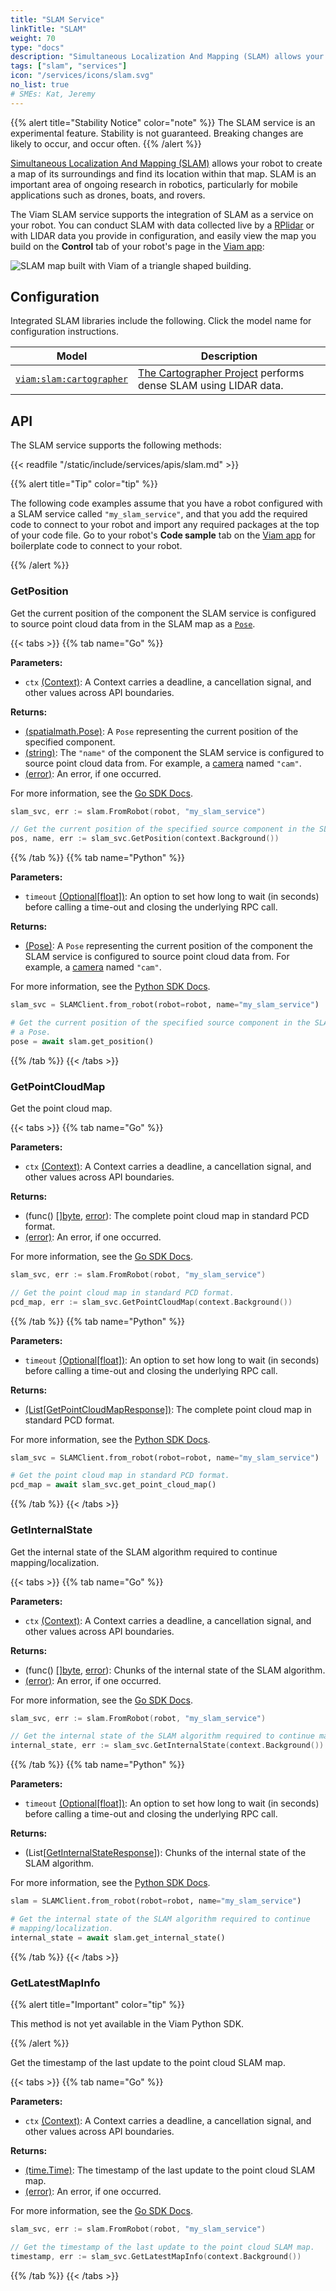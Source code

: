 ```yaml
---
title: "SLAM Service"
linkTitle: "SLAM"
weight: 70
type: "docs"
description: "Simultaneous Localization And Mapping (SLAM) allows your robot to create a map of its surroundings and find its location within that map."
tags: ["slam", "services"]
icon: "/services/icons/slam.svg"
no_list: true
# SMEs: Kat, Jeremy
---
```


{{% alert title="Stability Notice" color="note" %}}
The SLAM service is an experimental feature.
Stability is not guaranteed.
Breaking changes are likely to occur, and occur often.
{{% /alert %}}

[Simultaneous Localization And Mapping (SLAM)](https://en.wikipedia.org/wiki/Simultaneous_localization_and_mapping) allows your robot to create a map of its surroundings and find its location within that map.
SLAM is an important area of ongoing research in robotics, particularly for mobile applications such as drones, boats, and rovers.

The Viam SLAM service supports the integration of SLAM as a service on your robot.
You can conduct SLAM with data collected live by a [RPlidar](/extend/modular-resources/examples/rplidar/) or with LIDAR data you provide in configuration, and easily view the map you build on the **Control** tab of your robot's page in the [Viam app](https://app.viam.com):

![SLAM map built with Viam of a triangle shaped building.](/services/slam/slam-map-example.png)

## Configuration

Integrated SLAM libraries include the following.
Click the model name for configuration instructions.

<!-- prettier-ignore -->
| Model | Description |
| ----- | ----------- |
| [`viam:slam:cartographer`](cartographer/) | [The Cartographer Project](https://github.com/cartographer-project) performs dense SLAM using LIDAR data. |

## API

The SLAM service supports the following methods:

{{< readfile "/static/include/services/apis/slam.md" >}}

{{% alert title="Tip" color="tip" %}}

The following code examples assume that you have a robot configured with a SLAM service called `"my_slam_service"`, and that you add the required code to connect to your robot and import any required packages at the top of your code file.
Go to your robot's **Code sample** tab on the [Viam app](https://app.viam.com) for boilerplate code to connect to your robot.

{{% /alert %}}

### GetPosition

Get the current position of the component the SLAM service is configured to source point cloud data from in the SLAM map as a [`Pose`](/internals/orientation-vector/).

{{< tabs >}}
{{% tab name="Go" %}}

**Parameters:**

- `ctx` [(Context)](https://pkg.go.dev/context): A Context carries a deadline, a cancellation signal, and other values across API boundaries.

**Returns:**

- [(spatialmath.Pose)](https://pkg.go.dev/go.viam.com/rdk/spatialmath#Pose): A `Pose` representing the current position of the specified component.
- [(string)](https://pkg.go.dev/builtin#string): The `"name"` of the component the SLAM service is configured to source point cloud data from.
For example, a [camera](/components/camera/) named `"cam"`.
- [(error)](https://pkg.go.dev/builtin#error): An error, if one occurred.

For more information, see the [Go SDK Docs](https://pkg.go.dev/go.viam.com/rdk/services/slam).

```go {class="line-numbers linkable-line-numbers"}
slam_svc, err := slam.FromRobot(robot, "my_slam_service")

// Get the current position of the specified source component in the SLAM map as a Pose.
pos, name, err := slam_svc.GetPosition(context.Background())
```

{{% /tab %}}
{{% tab name="Python" %}}

**Parameters:**

- `timeout` [(Optional\[float\])](https://docs.python.org/library/typing.html#typing.Optional): An option to set how long to wait (in seconds) before calling a time-out and closing the underlying RPC call.

**Returns:**

- [(Pose)](https://python.viam.dev/autoapi/viam/services/slam/index.html#viam.services.slam.Pose): A `Pose` representing the current position of the component the SLAM service is configured to source point cloud data from.
For example, a [camera](/components/camera/) named `"cam"`.

For more information, see the [Python SDK Docs](https://python.viam.dev/autoapi/viam/services/slam/client/index.html#viam.services.slam.client.SLAMClient.get_position).

```python {class="line-numbers linkable-line-numbers"}
slam_svc = SLAMClient.from_robot(robot=robot, name="my_slam_service")

# Get the current position of the specified source component in the SLAM map as
# a Pose.
pose = await slam.get_position()
```

{{% /tab %}}
{{< /tabs >}}

### GetPointCloudMap

Get the point cloud map.

{{< tabs >}}
{{% tab name="Go" %}}

**Parameters:**

- `ctx` [(Context)](https://pkg.go.dev/context): A Context carries a deadline, a cancellation signal, and other values across API boundaries.

**Returns:**

- (func() [[]byte](https://pkg.go.dev/builtin#byte), [error](https://pkg.go.dev/builtin#error)): The complete point cloud map in standard PCD format.
- [(error)](https://pkg.go.dev/builtin#error): An error, if one occurred.

For more information, see the [Go SDK Docs](https://pkg.go.dev/go.viam.com/rdk/services/slam#Service).

```go {class="line-numbers linkable-line-numbers"}
slam_svc, err := slam.FromRobot(robot, "my_slam_service")

// Get the point cloud map in standard PCD format.
pcd_map, err := slam_svc.GetPointCloudMap(context.Background())
```

{{% /tab %}}
{{% tab name="Python" %}}

**Parameters:**

- `timeout` [(Optional\[float\])](https://docs.python.org/library/typing.html#typing.Optional): An option to set how long to wait (in seconds) before calling a time-out and closing the underlying RPC call.

**Returns:**

- [(List[GetPointCloudMapResponse])](https://python.viam.dev/autoapi/viam/gen/service/slam/v1/slam_pb2/index.html#viam.gen.service.slam.v1.slam_pb2.GetPointCloudMapResponse): The complete point cloud map in standard PCD format.

For more information, see the [Python SDK Docs](https://python.viam.dev/autoapi/viam/services/slam/client/index.html#viam.services.slam.client.SLAMClient.get_point_cloud_map).

```python {class="line-numbers linkable-line-numbers"}
slam_svc = SLAMClient.from_robot(robot=robot, name="my_slam_service")

# Get the point cloud map in standard PCD format.
pcd_map = await slam_svc.get_point_cloud_map()
```

{{% /tab %}}
{{< /tabs >}}

### GetInternalState

Get the internal state of the SLAM algorithm required to continue mapping/localization.

{{< tabs >}}
{{% tab name="Go" %}}

**Parameters:**

- `ctx` [(Context)](https://pkg.go.dev/context): A Context carries a deadline, a cancellation signal, and other values across API boundaries.

**Returns:**

- (func() [[]byte](https://pkg.go.dev/builtin#byte), [error](https://pkg.go.dev/builtin#error)): Chunks of the internal state of the SLAM algorithm.
- [(error)](https://pkg.go.dev/builtin#error): An error, if one occurred.

For more information, see the [Go SDK Docs](https://pkg.go.dev/go.viam.com/rdk/services/slam#Service).

```go {class="line-numbers linkable-line-numbers"}
slam_svc, err := slam.FromRobot(robot, "my_slam_service")

// Get the internal state of the SLAM algorithm required to continue mapping/localization.
internal_state, err := slam_svc.GetInternalState(context.Background())
```

{{% /tab %}}
{{% tab name="Python" %}}

**Parameters:**

- `timeout` [(Optional\[float\])](https://docs.python.org/library/typing.html#typing.Optional): An option to set how long to wait (in seconds) before calling a time-out and closing the underlying RPC call.

**Returns:**

- (List[[GetInternalStateResponse](https://python.viam.dev/autoapi/viam/gen/service/slam/v1/slam_pb2/index.html#viam.gen.service.slam.v1.slam_pb2.GetInternalStateResponse)]): Chunks of the internal state of the SLAM algorithm.

For more information, see the [Python SDK Docs](https://python.viam.dev/autoapi/viam/services/slam/index.html#viam.services.slam.SLAMClient.get_internal_state).

```python {class="line-numbers linkable-line-numbers"}
slam = SLAMClient.from_robot(robot=robot, name="my_slam_service")

# Get the internal state of the SLAM algorithm required to continue
# mapping/localization.
internal_state = await slam.get_internal_state()
```

{{% /tab %}}
{{< /tabs >}}

### GetLatestMapInfo

{{% alert title="Important" color="tip" %}}

This method is not yet available in the Viam Python SDK.

{{% /alert %}}

Get the timestamp of the last update to the point cloud SLAM map.

{{< tabs >}}
{{% tab name="Go" %}}

**Parameters:**

- `ctx` [(Context)](https://pkg.go.dev/context): A Context carries a deadline, a cancellation signal, and other values across API boundaries.

**Returns:**

- [(time.Time)](https://pkg.go.dev/time#Time): The timestamp of the last update to the point cloud SLAM map.
- [(error)](https://pkg.go.dev/builtin#error): An error, if one occurred.

For more information, see the [Go SDK Docs](https://pkg.go.dev/go.viam.com/rdk/services/slam#Service).

```go {class="line-numbers linkable-line-numbers"}
slam_svc, err := slam.FromRobot(robot, "my_slam_service")

// Get the timestamp of the last update to the point cloud SLAM map.
timestamp, err := slam_svc.GetLatestMapInfo(context.Background())
```

{{% /tab %}}
{{< /tabs >}}
